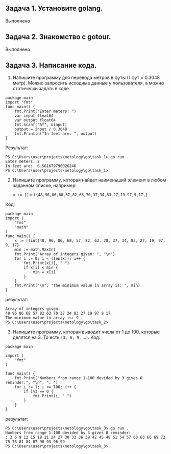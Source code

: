 ## Задача 1. Установите golang.
Выполнено 

## Задача 2. Знакомство с gotour.
Выполнено

## Задача 3. Написание кода. 
1. Напишите программу для перевода метров в футы (1 фут = 0.3048 метр). Можно запросить исходные данные 
у пользователя, а можно статически задать в коде.
```
package main
import "fmt"
func main() {
	fmt.Print("Enter meters: ")
	var input float64
	var output float64
	fmt.Scanf("%f", &input)
	output = input / 0.3048
	fmt.Println("In feet are: ", output)
}
``` 
Результат:
```
PS C:\Users\user\projects\netology\go\task_1> go run .
Enter meters: 2
In feet are:  6.561679790026246
PS C:\Users\user\projects\netology\go\task_1> 
```
2. Напишите программу, которая найдет наименьший элемент в любом заданном списке, например:
    ```
    x := []int{48,96,86,68,57,82,63,70,37,34,83,27,19,97,9,17,}
    ```
Код:
```
package main
import (
	"fmt"
	"math"
)
func main() {
	x := []int{48, 96, 86, 68, 57, 82, 63, 70, 37, 34, 83, 27, 19, 97, 9, 17}
	min := math.MaxInt
	fmt.Print("Array of integers given: ", "\n")
	for i := 0; i < (len(x)); i++ {
		fmt.Print(x[i], " ")
		if x[i] < min {
			min = x[i]
		}
	}
	fmt.Print("\n", "The minimum value in array is: ", min)
}
```
результат:
~~~
Array of integers given: 
48 96 86 68 57 82 63 70 37 34 83 27 19 97 9 17 
The minimum value in array is: 9
PS C:\Users\user\projects\netology\go\task_2>
~~~
3. Напишите программу, которая выводит числа от 1 до 100, которые делятся на 3. То есть `(3, 6, 9, …)`.
Код:
~~~
package main

import (
	"fmt"
)

func main() {
	fmt.Print("Numbers from range 1-100 devided by 3 gives 0 reminder:", "\n", ": ")
	for i := 1; i <= 100; i++ {
		if i%3 == 0 {
			fmt.Print(i, " ")
		}
	}
}

~~~
результат:
~~~
PS C:\Users\user\projects\netology\go\task_3> go run .
Numbers from range 1-100 devided by 3 gives 0 reminder:
: 3 6 9 12 15 18 21 24 27 30 33 36 39 42 45 48 51 54 57 60 63 66 69 72 75 78 81 84 87 90 93 96 99 
PS C:\Users\user\projects\netology\go\task_3>
~~~
